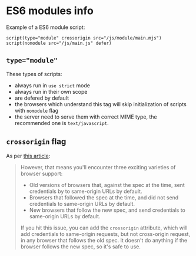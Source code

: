 # ES6 modules info

Example of a ES6 module script:
```pug
script(type="module" crossorigin src="/js/module/main.mjs")
script(nomodule src="/js/main.js" defer)
```
## `type="module"`

These types of scripts:

- always run in `use strict` mode
- always run in their own scope
- are defered by default
- the browsers which understand this tag will skip initialization of scripts with `nomodule` flag
- the server need to serve them with correct MIME type, the recommended one is `text/javascript`.

## `crossorigin` flag

As per [this article](https://jakearchibald.com/2017/es-modules-in-browsers/#credentials-by-default):

> However, that means you'll encounter three exciting varieties of browser support:
>
>- Old versions of browsers that, against the spec at the time, sent credentials by to same-origin URLs by default.
>- Browsers that followed the spec at the time, and did not send credentials to same-origin URLs by default.
>- New browsers that follow the new spec, and send credentials to same-origin URLs by default.
>
> If you hit this issue, you can add the `crossorigin` attribute, which will add credentials to same-origin requests, but not cross-origin request, in any browser that follows the old spec. It doesn't do anything if the browser follows the new spec, so it's safe to use.